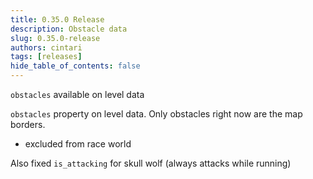 ```yaml
---
title: 0.35.0 Release
description: Obstacle data
slug: 0.35.0-release
authors: cintari
tags: [releases]
hide_table_of_contents: false
---
```


`obstacles` available on level data

<!-- truncate -->

`obstacles` property on level data. Only obstacles right now are the map borders.

- excluded from race world

Also fixed `is_attacking` for skull wolf (always attacks while running)
